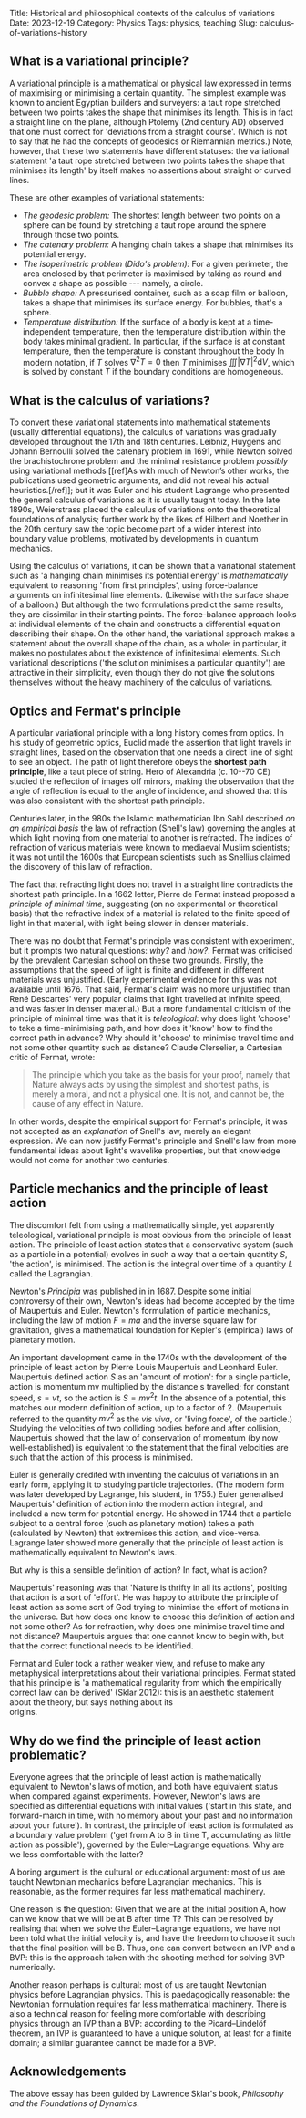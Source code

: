 Title: Historical and philosophical contexts of the calculus of variations
Date: 2023-12-19
Category: Physics
Tags: physics, teaching
Slug: calculus-of-variations-history


## What is a variational principle?

A variational principle is a mathematical or physical law expressed in terms of maximising or minimising a certain quantity. The simplest example was known to ancient Egyptian builders and surveyers: a taut rope stretched between two points takes the shape that minimises its length. This is in fact a straight line on the plane, although Ptolemy (2nd century AD) observed that one must correct for 'deviations from a straight course'. (Which is not to say that he had the concepts of geodesics or Riemannian metrics.) Note, however, that these two statements have different statuses: the variational statement 'a taut rope stretched between two points takes the shape that minimises its length' by itself makes no assertions about straight or curved lines.

These are other examples of variational statements:

-   _The geodesic problem:_ The shortest length between two points on a sphere can be found by stretching a taut rope around the sphere through those two points.
-   _The catenary problem:_ A hanging chain takes a shape that minimises its potential energy.
-   _The isoperimetric problem (Dido's problem):_ For a given perimeter, the area enclosed by that perimeter is maximised by taking as round and convex a shape as possible --- namely, a circle.
-   _Bubble shape:_ A pressurised container, such as a soap film or balloon, takes a shape that minimises its surface energy. For bubbles, that's a sphere.
-   _Temperature distribution:_ If the surface of a body is kept at a time-independent temperature, then the temperature distribution within the body takes minimal gradient. In particular, if the surface is at constant temperature, then the temperature is constant throughout the body In modern notation, if $T$ solves $\nabla^2T = 0$ then $T$ minimises $\iiint |\nabla T|^2 \mathrm{d}V$, which is solved by constant $T$ if the boundary conditions are homogeneous.

## What is the calculus of variations?

To convert these variational statements into mathematical statements (usually differential equations), the calculus of variations was gradually developed throughout the 17th and 18th centuries. Leibniz, Huygens and Johann Bernoulli solved the catenary problem in 1691, while Newton solved the brachistochrone problem and the minimal resistance problem _possibly_ using variational methods \[[ref]As with much of Newton’s other works, the publications used geometric arguments, and did not reveal his actual heuristics.[/ref]\]; but it was Euler and his student Lagrange who presented the general calculus of variations as it is usually taught today. In the late 1890s, Weierstrass placed the calculus of variations onto the theoretical foundations of analysis; further work by the likes of Hilbert and Noether in the 20th century saw the topic become part of a wider interest into boundary value problems, motivated by developments in quantum mechanics.

Using the calculus of variations, it can be shown that a variational statement such as 'a hanging chain minimises its potential energy' is _mathematically_ equivalent to reasoning 'from first principles', using force-balance arguments on infinitesimal line elements. (Likewise with the surface shape of a balloon.) But although the two formulations predict the same results, they are dissimilar in their starting points. The force-balance approach looks at individual elements of the chain and constructs a differential equation describing their shape. On the other hand, the variational approach makes a statement about the overall shape of the chain, as a whole: in particular, it makes no postulates about the existence of infinitesimal elements. Such variational descriptions ('the solution minimises a particular quantity') are attractive in their simplicity, even though they do not give the solutions themselves without the heavy machinery of the calculus of variations.

## Optics and Fermat's principle

A particular variational principle with a long history comes from optics. In his study of geometric optics, Euclid made the assertion that light travels in straight lines, based on the observation that one needs a direct line of sight to see an object. The path of light therefore obeys the **shortest path principle**, like a taut piece of string. Hero of Alexandria (c. 10--70 CE) studied the reflection of images off mirrors, making the observation that the angle of reflection is equal to the angle of incidence, and showed that this was also consistent with the shortest path principle.

Centuries later, in the 980s the Islamic mathematician Ibn Sahl described _on an empirical basis_ the law of refraction (Snell's law) governing the angles at which light moving from one material to another is refracted. The indices of refraction of various materials were known to mediaeval Muslim scientists; it was not until the 1600s that European scientists such as Snellius claimed the discovery of this law of refraction.

The fact that refracting light does not travel in a straight line contradicts the shortest path principle. In a 1662 letter, Pierre de Fermat instead proposed a _principle of minimal time_, suggesting (on no experimental or theoretical basis) that the refractive index of a material is related to the finite speed of light in that material, with light being slower in denser materials.

There was no doubt that Fermat's principle was consistent with experiment, but it prompts two natural questions: _why?_ and _how?_. Fermat was criticised by the prevalent Cartesian school on these two grounds. Firstly, the assumptions that the speed of light is finite and different in different materials was unjustified. (Early experimental evidence for this was not available until 1676. That said, Fermat's claim was no more unjustified than René Descartes' very popular claims that light travelled at infinite speed, and was faster in denser material.) But a more fundamental criticism of the principle of minimal time was that it is _teleological_: why does light 'choose' to take a time-minimising path, and how does it 'know' how to find the correct path in advance? Why should it 'choose' to minimise travel time and not some other quantity such as distance? Claude Clerselier, a Cartesian critic of Fermat, wrote:

> The principle which you take as the basis for your proof, namely that Nature always acts by using the simplest and shortest paths, is merely a moral, and not a physical one. It is not, and cannot be, the cause of any effect in Nature.

In other words, despite the empirical support for Fermat's principle, it was not accepted as an _explanation_ of Snell's law, merely an elegant expression. We can now justify Fermat's principle and Snell's law from more fundamental ideas about light's wavelike properties, but that knowledge would not come for another two centuries.

## Particle mechanics and the principle of least action

The discomfort felt from using a mathematically simple, yet apparently teleological, variational principle is most obvious from the principle of least action. The principle of least action states that a conservative system (such as a particle in a potential) evolves in such a way that a certain quantity $S$, 'the action', is minimised. The action is the integral over time of a quantity $L$ called the Lagrangian.

Newton's _Principia_ was published in in 1687. Despite some initial controversy of their own, Newton's ideas had become accepted by the time of Maupertuis and Euler. Newton's formulation of particle mechanics, including the law of motion $F = ma$ and the inverse square law for gravitation, gives a mathematical foundation for Kepler's (empirical) laws of planetary motion.

An important development came in the 1740s with the development of the principle of least action by Pierre Louis Maupertuis and Leonhard Euler. Maupertuis defined action $S$ as an 'amount of motion': for a single particle, action is momentum mv multiplied by the distance s travelled; for constant speed, $s = vt$, so the action is $S = mv^2t$. In the absence of a potential, this matches our modern definition of action, up to a factor of 2. (Maupertuis referred to the quantity $mv^2$ as the _vis viva_, or 'living force', of the particle.) Studying the velocities of two colliding bodies before and after collision, Maupertuis showed that the law of conservation of momentum (by now well-established) is equivalent to the statement that the final velocities are such that the action of this process is minimised.

Euler is generally credited with inventing the calculus of variations in an early form, applying it to studying particle trajectories. (The modern form was later developed by Lagrange, his student, in 1755.) Euler generalised Maupertuis' definition of action into the modern action integral, and included a new term for potential energy. He showed in 1744 that a particle subject to a central force (such as planetary motion) takes a path (calculated by Newton) that extremises this action, and vice-versa. Lagrange later showed more generally that the principle of least action is mathematically equivalent to Newton's laws.

But why is this a sensible definition of action? In fact, what is action?

Maupertuis' reasoning was that 'Nature is thrifty in all its actions', positing that action is a sort of 'effort'. He was happy to attribute the principle of least action as some sort of God trying to minimise the effort of motions in the universe. But how does one know to choose this definition of action and not some other? As for refraction, why does one minimise travel time and not distance? Maupertuis argues that one cannot know to begin with, but that the correct functional needs to be identified.

Fermat and Euler took a rather weaker view, and refuse to make any metaphysical interpretations about their variational principles. Fermat stated that his principle is 'a mathematical regularity from which the empirically correct law can be derived' (Sklar 2012): this is an aesthetic statement about the theory, but says nothing about its  
origins.

## Why do we find the principle of least action problematic?

Everyone agrees that the principle of least action is mathematically equivalent to Newton's laws of motion, and both have equivalent status when compared against experiments. However, Newton's laws are specified as differential equations with initial values ('start in this state, and forward-march in time, with no memory about your past and no information about your future'). In contrast, the principle of least action is formulated as a boundary value problem ('get from A to B in time T, accumulating as little action as possible'), governed by the Euler–Lagrange equations. Why are we less comfortable with the latter?

A boring argument is the cultural or educational argument: most of us are taught Newtonian mechanics before Lagrangian mechanics. This is reasonable, as the former requires far less mathematical machinery.

One reason is the question: Given that we are at the initial position A, how can we know that we will be at B after time T? This can be resolved by realising that when we solve the Euler–Lagrange equations, we have not been told what the initial velocity is, and have the freedom to choose it such that the final position will be B. Thus, one can convert between an IVP and a BVP: this is the approach taken with the shooting method for solving BVP numerically.

Another reason perhaps is cultural: most of us are taught Newtonian physics before Lagrangian physics. This is paedagogically reasonable: the Newtonian formulation requires far less mathematical machinery. There is also a technical reason for feeling more comfortable with describing physics through an IVP than a BVP: according to the Picard–Lindelöf theorem, an IVP is guaranteed to have a unique solution, at least for a finite domain; a similar guarantee cannot be made for a BVP.

## Acknowledgements

The above essay has been guided by Lawrence Sklar's book, _Philosophy and the Foundations of Dynamics_.
